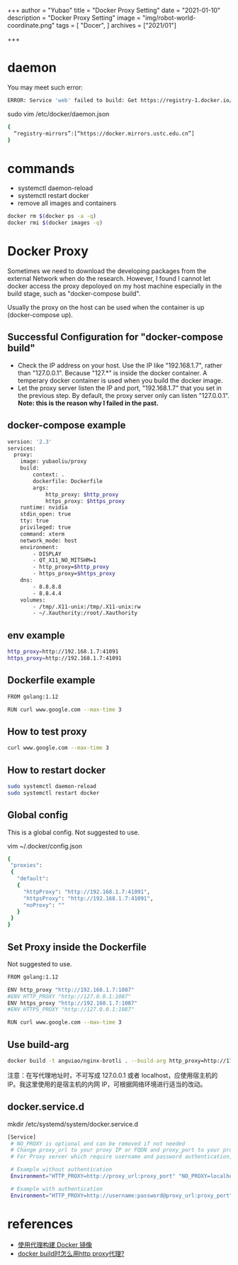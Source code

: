 +++
author = "Yubao"
title = "Docker Proxy Setting"
date = "2021-01-10"
description = "Docker Proxy Setting"
image =  "img/robot-world-coordinate.png"
tags = [
"Docer",
]
archives = ["2021/01"]

+++

# daemon

You may meet such error:

```sh
ERROR: Service 'web' failed to build: Get https://registry-1.docker.io/v2/library/python/manifests/2.7: net/http: TLS handshake timeout
```

sudo vim /etc/docker/daemon.json

```sh
{
  “registry-mirrors”:[“https://docker.mirrors.ustc.edu.cn”]
}
```

# commands

*   systemctl daemon-reload
*   systemctl restart docker
*   remove all images and containers

```sh
docker rm $(docker ps -a -q)
docker rmi $(docker images -q)
```

# Docker Proxy

Sometimes we need to download the developing packages from the external Network when do the research.
However, I found I cannot let docker access the proxy depoloyed on my host machine especially in the build stage, such as "docker-compose build".

Usually the proxy on the host can be used when the container is up (docker-compose up).

## Successful Configuration for "docker-compose build"

*   Check the IP address on your host. Use the IP like "192.168.1.7", rather than "127.0.0.1". Because "127.\*" is inside the docker container. A temperary docker container is used when you build the docker image.
*   Let the proxy server listen the IP and port, "192.168.1.7"  that you set in the previous step. By default, the proxy server only can listen "127.0.0.1". **Note: this is the reason why I failed in the past.**

## docker-compose example

```sh
version: '2.3'
services:
  proxy:
    image: yubaoliu/proxy
    build:
        context: .
        dockerfile: Dockerfile
        args:
            http_proxy: $http_proxy
            https_proxy: $https_proxy
    runtime: nvidia
    stdin_open: true
    tty: true
    privileged: true
    command: xterm
    network_mode: host
    environment:
        - DISPLAY
        - QT_X11_NO_MITSHM=1
        - http_proxy=$http_proxy
        - https_proxy=$https_proxy
    dns:
        - 8.8.8.8
        - 8.8.4.4
    volumes:
        - /tmp/.X11-unix:/tmp/.X11-unix:rw
        - ~/.Xauthority:/root/.Xauthority
```

## env example

```sh
http_proxy=http://192.168.1.7:41091
https_proxy=http://192.168.1.7:41091
```

## Dockerfile example

```sh
FROM golang:1.12

RUN curl www.google.com --max-time 3
```

## How to test proxy

```sh
curl www.google.com --max-time 3
```

## How to restart docker

```sh
sudo systemctl daemon-reload
sudo systemctl restart docker
```

## Global config

This is a global config. Not suggested to use.

vim ~/.docker/config.json

```sh
{
 "proxies":
 {
   "default":
   {
     "httpProxy": "http://192.168.1.7:41091",
     "httpsProxy": "http://192.168.1.7:41091",
     "noProxy": ""
   }
 }
}
```

## Set Proxy inside the  Dockerfile

Not suggested to use.

```sh
FROM golang:1.12

ENV http_proxy "http://192.168.1.7:1087"
#ENV HTTP_PROXY "http://127.0.0.1:1087"
ENV https_proxy "http://192.168.1.7:1087"
#ENV HTTPS_PROXY "http://127.0.0.1:1087"

RUN curl www.google.com --max-time 3
```

## Use build-arg

```sh
docker build -t anguiao/nginx-brotli . --build-arg http_proxy=http://172.21.0.9:8118 --build-arg https_proxy=http://172.21.0.9:8118
```

注意：在写代理地址时，不可写成 127.0.0.1 或者 localhost，应使用宿主机的 IP。我这里使用的是宿主机的内网 IP，可根据网络环境进行适当的改动。

## docker.service.d

mkdir /etc/systemd/system/docker.service.d

```sh
[Service]
 # NO_PROXY is optional and can be removed if not needed
 # Change proxy_url to your proxy IP or FQDN and proxy_port to your proxy port
 # For Proxy server which require username and password authentication, just add the proper username and password to the URL. (see example below)

 # Example without authentication
 Environment="HTTP_PROXY=http://proxy_url:proxy_port" "NO_PROXY=localhost,127.0.0.0/8"

 # Example with authentication
 Environment="HTTP_PROXY=http://username:password@proxy_url:proxy_port" "NO_PROXY=localhost,127.0.0.0/8"
```

# references

*   [使用代理构建 Docker 镜像](https://blog.anguiao.com/archives/use-proxy-when-building-docker-image.html)
*   [docker build时怎么用http proxy代理?](https://segmentfault.com/q/1010000004613949)
